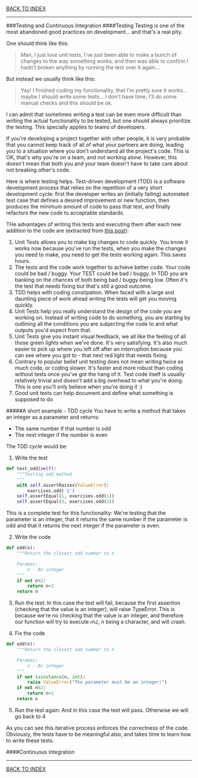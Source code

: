 [BACK TO INDEX](../README.md)
__________
###Testing and Continuous Integration
####Testing
Testing is one of the most abandoned good practices on development... and that's a real pity. 

One should think like this:

>Man, I just love unit tests, I've just been able to make a bunch of changes to the way something works, 
>and then was able to confirm I hadn't broken anything by running the test over it again...

But instead we usually think like this:

>Yay! I finished coding my functionality, that I'm pretty sure it works... maybe I should write
>some tests... I don't have time, I'll do some manual checks and this should be ok.

I can admit that sometimes writing a test can be even more difficult than writing the actual
functionality to be tested, but one should always prioritize the testing. This specially applies to teams of developers.

If you're developing a project together with other people, it is very probable that you cannot keep track
of all of what your partners are doing, leading you to a situation where you don't understand all the
project's code. This is OK, that's why you're on a team, and not working alone. However, this doesn't mean that
both you and your team doesn't have to take care about not breaking other's code.

Here is where testing helps. Test-driven development (TDD) is a software development process that relies 
on the repetition of a very short development cycle: first the developer writes an (initially failing) 
automated test case that defines a desired improvement or new function, then produces the minimum amount 
of code to pass that test, and finally refactors the new code to acceptable standards.

THe advantages of writing this tests and executing them after each new addition to the code are (extracted
from [this post](http://stackoverflow.com/questions/67299/is-unit-testing-worth-the-effort)):

1. Unit Tests allows you to make big changes to code quickly. You know it works now because you've run the tests, when you make the changes you need to make, you need to get the tests working again. This saves hours.
2. The tests and the code work together to achieve better code. Your code could be bad / buggy. 
Your TEST could be bad / buggy. In TDD you are banking on the chances of both being bad / buggy being low. 
Often it's the test that needs fixing but that's still a good outcome.  
3. TDD helps with coding constipation. When faced with a large and daunting piece of work ahead writing 
the tests will get you moving quickly.
4. Unit Tests help you really understand the design of the code you are working on. Instead of writing code 
to do something, you are starting by outlining all the conditions you are subjecting the code to and what 
outputs you'd expect from that.
5. Unit Tests give you instant visual feedback, we all like the feeling of all those green lights 
when we've done. It's very satisfying. It's also much easier to pick up where you left off after 
an interruption because you can see where you got to - that next red light that needs fixing.
6. Contrary to popular belief unit testing does not mean writing twice as much code, or coding slower. 
It's faster and more robust than coding without tests once you've got the hang of it. 
Test code itself is usually relatively trivial and doesn't add a big overhead to what you're doing. 
This is one you'll only believe when you're doing it :)
7. Good unit tests can help document and define what something is supposed to do

#####A short example - TDD cycle
You have to write a method that takes an integer as a parameter and returns:

* The same number if that number is odd
* The next integer if the number is even

The TDD cycle would be:

1. Write the test

```python
def test_odd(self):
    """Testing odd method
    """
    with self.assertRaises(ValueError):
        exercises.odd('1')
    self.assertEqual(1, exercises.odd(1))
    self.assertEqual(3, exercises.odd(2))
```
This is a complete test for this functionality: We're testing that the parameter is an integer,
that it returns the same number if the parameter is odd and that it returns the next integer if
the parameter is even.

2. Write the code

```python
def odd(n):
    """Return the closest odd number to n

    Paramss:
        n - An integer
    """
    if not n%2:
        return n+1
    return n
```

3. Run the test: In this case the test will fail, because the first assertion (checking that 
the value is an integer), will raise TypeError. This is because we're no checking that the value 
is an integer, and therefore our function will try to execute `n%2`, n being a character, and will crash.

4. Fix the code

```python
def odd(n):
    """Return the closest odd number to n

    Paramss:
        n - An integer
    """
    if not isinstance(n, int):
        raise ValueError("The parameter must be an integer!")
    if not n%2:
        return n+1
    return n
```

5. Run the test again: And in this case the test will pass. Otherwise we will go back to 4

As you can see this iterative process enforces the correctness of the code. Obviously, the tests
have to be meaningful also, and takes time to learn how to write these tests.

####Continuous Integration

__________
[BACK TO INDEX](../README.md)

